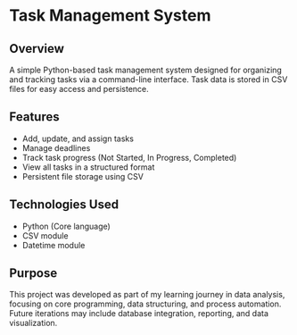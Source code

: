 # Task Management System

## Overview

A simple Python-based task management system designed for organizing and tracking tasks via a command-line interface. Task data is stored in CSV files for easy access and persistence.

## Features

- Add, update, and assign tasks
- Manage deadlines
- Track task progress (Not Started, In Progress, Completed)
- View all tasks in a structured format
- Persistent file storage using CSV

## Technologies Used

- Python (Core language)
- CSV module
- Datetime module

## Purpose

This project was developed as part of my learning journey in data analysis, focusing on core programming, data structuring, and process automation. Future iterations may include database integration, reporting, and data visualization.

